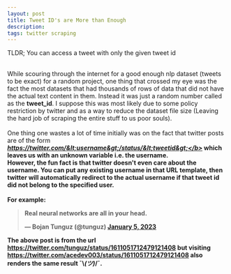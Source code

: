 ```yaml
---
layout: post
title: Tweet ID's are More than Enough
description: 
tags: twitter scraping
---
```


TLDR; You can access a tweet with only the given tweet id <br><br>

While scouring through the internet for a good enough nlp dataset (tweets to be exact) for a random project, one thing that crossed my eye was the fact the most datasets that had thousands of rows of data that did not have the actual text content in them. Instead it was just a random number called as the <b>tweet_id</b>. I suppose this was most likely due to some policy restriction by twitter and as a way to reduce the dataset file size (Leaving the hard job of scraping the entire stuff to us poor souls). <br><br>
One thing one wastes a lot of time initially was on the fact that twitter posts are of the form <i><b> https://twitter.com/&lt;username&gt;/status/&lt;tweetid&gt;</b></i> which leaves us with an unknown variable i.e. the username.<br> However, the fun fact is that twitter doesn't even care about the username. You can put any existing username in that URL template, then twitter will automatically redirect to the actual username if that tweet id did not belong to the specified user.
<br><br>
For example:

<blockquote class="twitter-tweet"><p lang="en" dir="ltr">Real neural networks are all in your head.</p>&mdash; Bojan Tunguz (@tunguz) <a href="https://twitter.com/tunguz/status/1611051712479121408?ref_src=twsrc%5Etfw">January 5, 2023</a></blockquote> <script async src="https://platform.twitter.com/widgets.js" charset="utf-8"></script> 

The above post is from the url <a href="https://twitter.com/tunguz/status/1611051712479121408">https://twitter.com/tunguz/status/1611051712479121408</a> but visiting <a href="https://twitter.com/acedev003/status/1611051712479121408">https://twitter.com/acedev003/status/1611051712479121408</a> also renders the same result ¯\\_(ツ)_/¯.